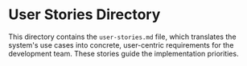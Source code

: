 # User Stories Directory

This directory contains the `user-stories.md` file, which translates the system's use cases into concrete, user-centric requirements for the development team. These stories guide the implementation priorities.
